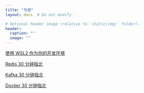 ```yaml
---
title: "专题"
layout: docs  # Do not modify.

# Optional header image (relative to `static/img/` folder).
header:
  caption: ""
  image: ""
---
```


[使用 WSL2 作为你的开发环境](../doc-wsl2/)

[Redis 30 分钟指北](../doc-redis/)

[Kafka 30 分钟指北](../doc-kafka/)

[Docker 30 分钟指北](../doc-docker/)
